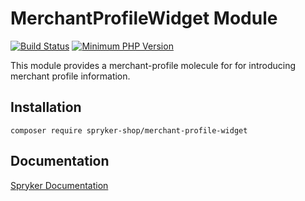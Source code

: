 # MerchantProfileWidget Module
[![Build Status](https://travis-ci.org/spryker-shop/merchant-profile-widget.svg)](https://travis-ci.org/spryker-shop/merchant-profile-widget)
[![Minimum PHP Version](https://img.shields.io/badge/php-%3E%3D%207.3-8892BF.svg)](https://php.net/)

This module provides a merchant-profile molecule for for introducing merchant profile information.

## Installation

```
composer require spryker-shop/merchant-profile-widget
```

## Documentation

[Spryker Documentation](https://academy.spryker.com/developing_with_spryker/module_guide/modules.html)
